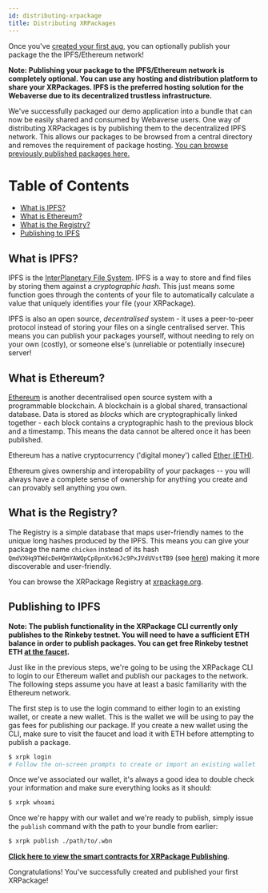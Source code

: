 ```yaml
---
id: distributing-xrpackage
title: Distributing XRPackages
---
```


Once you've [created your first aug](./creating-an-aug.md), you can optionally publish your package the the IPFS/Ethereum network!

**Note: Publishing your package to the IPFS/Ethereum network is completely optional. You can use any hosting and distribution platform to share your XRPackages. IPFS is the preferred hosting solution for the Webaverse due to its decentralized trustless infrastructure.**

We've successfully packaged our demo application into a bundle that can now be easily shared and consumed by Webaverse users. One way of distributing XRPackages is by publishing them to the decentralized IPFS network. This allows our packages to be browsed from a central directory and removes the requirement of package hosting. [You can browse previously published packages here.](https://xrpackage.org/browse.html)

# Table of Contents

- [What is IPFS?](#what-is-ipfs)
- [What is Ethereum?](#what-is-ethereum)
- [What is the Registry?](#what-is-the-registry)
- [Publishing to IPFS](#publishing-to-ipfs)

## What is IPFS?

IPFS is the [InterPlanetary File System](https://ipfs.io/). IPFS is a way to store and find files by storing them against a _cryptographic hash_. This just means some function goes through the contents of your file to automatically calculate a value that uniquely identifies your file (your XRPackage).

IPFS is also an open source, _decentralised_ system - it uses a peer-to-peer protocol instead of storing your files on a single centralised server. This means you can publish your packages yourself, without needing to rely on your own (costly), or someone else's (unreliable or potentially insecure) server!

## What is Ethereum?

[Ethereum](https://ethereum.org/) is another decentralised open source system with a programmable blockchain. A blockchain is a global shared, transactional database. Data is stored as _blocks_ which are cryptographically linked together - each block contains a cryptographic hash to the previous block and a timestamp. This means the data cannot be altered once it has been published.

Ethereum has a native cryptocurrency ('digital money') called [Ether (ETH)](https://ethereum.org/eth/).

Ethereum gives ownership and interopability of your packages -- you will always have a complete sense of ownership for anything you create and can provably sell anything you own.

## What is the Registry?

The Registry is a simple database that maps user-friendly names to the unique long hashes produced by the IPFS. This means you can give your package the name `chicken` instead of its hash `QmdVXHq9TWdcDeHQmYAWQpCp8pnXx96Jc9PxJVdUVstTB9` (see [here](https://xrpackage.org/inspect.html?p=chicken)) making it more discoverable and user-friendly.

You can browse the XRPackage Registry at [xrpackage.org](https://xrpackage.org/browse.html).

## Publishing to IPFS

**Note: The publish functionality in the XRPackage CLI currently only publishes to the Rinkeby testnet. You will need to have a sufficient ETH balance in order to publish packages. You can get free Rinkeby testnet ETH [at the faucet](https://faucet.rinkeby.io/).**

Just like in the previous steps, we're going to be using the XRPackage CLI to login to our Ethereum wallet and publish our packages to the network. The following steps assume you have at least a basic familiarity with the Ethereum network.

The first step is to use the login command to either login to an existing wallet, or create a new wallet. This is the wallet we will be using to pay the gas fees for publishing our package. If you create a new wallet using the CLI, make sure to visit the faucet and load it with ETH before attempting to publish a package.

```bash
$ xrpk login
# Follow the on-screen prompts to create or import an existing wallet
```

Once we've associated our wallet, it's always a good idea to double check your information and make sure everything looks as it should:

```bash
$ xrpk whoami
```

Once we're happy with our wallet and we're ready to publish, simply issue the `publish` command with the path to your bundle from earlier:

```bash
$ xrpk publish ./path/to/.wbn
```

**[Click here to view the smart contracts for XRPackage Publishing](https://github.com/webaverse/contracts)**.

Congratulations! You've successfully created and published your first XRPackage!
